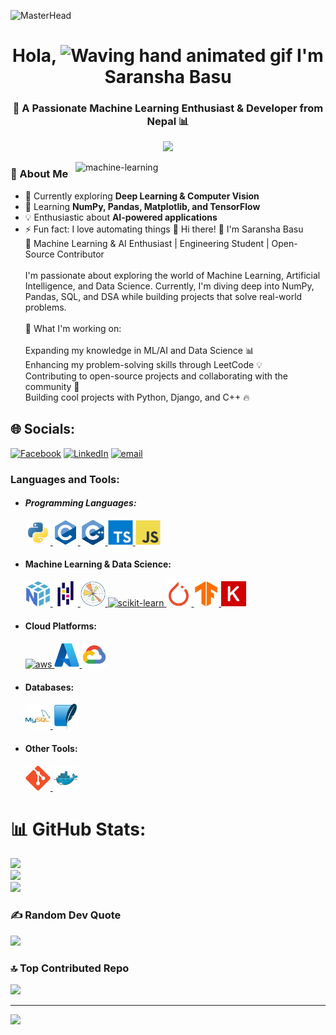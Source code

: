 ![MasterHead](https://miro.medium.com/v2/resize:fit:1400/format:webp/1*vJjJ3Mdok6RvWDqXcbCfkw.gif)

<h1 align="center">Hola, <img src="https://raw.githubusercontent.com/nixin72/nixin72/master/wave.gif" 
         alt="Waving hand animated gif"
         height="45"
         width="45" /> I'm Saransha Basu</h1>
<h3 align="center">🤖 A Passionate Machine Learning Enthusiast & Developer from Nepal 📊</h3>

<p align="center">
  <img src="https://readme-typing-svg.herokuapp.com?font=Fira+Code&weight=600&size=22&pause=1000&color=F76C6C&center=true&vCenter=true&random=false&width=600&lines=Data+Science+%7C+AI+%7C+Deep+Learning;Passionate+about+solving+real-world+problems;Building+intelligent+solutions+with+ML+%26+AI;Always+learning+and+improving+🚀" />
</p>

<img align="right" alt="machine-learning" width="400" src="https://cdn.dribbble.com/users/926537/screenshots/4502924/python-2.gif">

### 🚀 About Me
- 🔭 Currently exploring **Deep Learning & Computer Vision**
- 🌱 Learning **NumPy, Pandas, Matplotlib, and TensorFlow**
- 💡 Enthusiastic about **AI-powered applications**
- ⚡ Fun fact: I love automating things 🤖
Hi there! 👋 I'm Saransha Basu<br>🚀 Machine Learning & AI Enthusiast | Engineering Student | Open-Source Contributor<br><br>I'm passionate about exploring the world of Machine Learning, Artificial Intelligence, and Data Science. Currently, I'm diving deep into NumPy, Pandas, SQL, and DSA while building projects that solve real-world problems.<br><br>🔹 What I'm working on:<br><br>Expanding my knowledge in ML/AI and Data Science 📊<br>Enhancing my problem-solving skills through LeetCode 💡<br>Contributing to open-source projects and collaborating with the community 🤝<br>Building cool projects with Python, Django, and C++ 🔥<br>

## 🌐 Socials:
[![Facebook](https://img.shields.io/badge/Facebook-%231877F2.svg?logo=Facebook&logoColor=white)](https://www.facebook.com/saransh.basu.1) [![LinkedIn](https://img.shields.io/badge/LinkedIn-%230077B5.svg?logo=linkedin&logoColor=white)](https://www.linkedin.com/in/saransh-basu-86a4152b5/) [![email](https://img.shields.io/badge/Email-D14836?logo=gmail&logoColor=white)](mailto:saranshbasu@gmail.com) 


<h3 align="left">Languages and Tools:</h3>

<p align="left">
    <ul>
        <li><h4 align="left" style="font-style:italic;">Programming Languages:</h4> </li>
        <a href="https://www.python.org" target="_blank" rel="noreferrer"> <img src="https://raw.githubusercontent.com/devicons/devicon/master/icons/python/python-original.svg" alt="python" width="40" height="40"/> </a> 
        <a href="https://www.cprogramming.com/" target="_blank" rel="noreferrer"> <img src="https://raw.githubusercontent.com/devicons/devicon/master/icons/c/c-original.svg" alt="c" width="40" height="40"/> </a>
        <a href="https://www.w3schools.com/cpp/" target="_blank" rel="noreferrer"> <img src="https://raw.githubusercontent.com/devicons/devicon/master/icons/cplusplus/cplusplus-original.svg" alt="cplusplus" width="40" height="40"/> </a>
        <a href="https://www.typescriptlang.org/" target="_blank" rel="noreferrer"> <img src="https://raw.githubusercontent.com/devicons/devicon/master/icons/typescript/typescript-original.svg" alt="typescript" width="40" height="40"/> </a>
        <a href="https://developer.mozilla.org/en-US/docs/Web/JavaScript" target="_blank" rel="noreferrer"> <img src="https://raw.githubusercontent.com/devicons/devicon/master/icons/javascript/javascript-original.svg" alt="javascript" width="40" height="40"/> </a>
        <li><h4 align="left">Machine Learning & Data Science:</h4></li>
<a href="https://numpy.org" target="_blank" rel="noreferrer"> <img src="https://raw.githubusercontent.com/devicons/devicon/master/icons/numpy/numpy-original.svg" alt="numpy" width="40" height="40"/> </a> 
<a href="https://pandas.pydata.org/" target="_blank" rel="noreferrer"> <img src="https://raw.githubusercontent.com/devicons/devicon/master/icons/pandas/pandas-original.svg" alt="pandas" width="40" height="40"/> </a>
<a href="https://matplotlib.org/" target="_blank" rel="noreferrer"> <img src="https://raw.githubusercontent.com/devicons/devicon/master/icons/matplotlib/matplotlib-original.svg" alt="matplotlib" width="40" height="40"/> </a> 
<a href="https://scikit-learn.org/" target="_blank" rel="noreferrer"> <img src="https://upload.wikimedia.org/wikipedia/commons/thumb/0/05/Scikit_learn_logo_small.svg/800px-Scikit_learn_logo_small.svg.png" alt="scikit-learn" width="40" height="40"/> </a> 
<a href="https://pytorch.org/" target="_blank" rel="noreferrer"> <img src="https://raw.githubusercontent.com/devicons/devicon/master/icons/pytorch/pytorch-original.svg" alt="pytorch" width="40" height="40"/> </a> 
<a href="https://www.tensorflow.org/" target="_blank" rel="noreferrer"> <img src="https://raw.githubusercontent.com/devicons/devicon/master/icons/tensorflow/tensorflow-original.svg" alt="tensorflow" width="40" height="40"/> </a> 
<a href="https://keras.io/" target="_blank" rel="noreferrer"> <img src="https://raw.githubusercontent.com/devicons/devicon/master/icons/keras/keras-original.svg" alt="keras" width="40" height="40"/> </a>
  <li><h4 align="left">Cloud Platforms:</h4></li>
<a href="https://aws.amazon.com/" target="_blank" rel="noreferrer"> <img src="https://upload.wikimedia.org/wikipedia/commons/a/a9/Amazon_Web_Services_Logo.svg" alt="aws" width="40" height="40"/> </a>
<a href="https://azure.microsoft.com/" target="_blank" rel="noreferrer"> <img src="https://raw.githubusercontent.com/devicons/devicon/master/icons/azure/azure-original.svg" alt="azure" width="40" height="40"/> </a>
<a href="https://cloud.google.com/" target="_blank" rel="noreferrer"> <img src="https://raw.githubusercontent.com/devicons/devicon/master/icons/googlecloud/googlecloud-original.svg" alt="google cloud" width="40" height="40"/> </a>
        <li><h4 align="left">Databases:</h4></li>
        <a href="https://www.mysql.com/" target="_blank" rel="noreferrer"> <img src="https://raw.githubusercontent.com/devicons/devicon/master/icons/mysql/mysql-original-wordmark.svg" alt="mysql" width="40" height="40"/> </a>
        <a href="https://www.sqlite.org/" target="_blank" rel="noreferrer"> <img src="https://raw.githubusercontent.com/devicons/devicon/master/icons/sqlite/sqlite-original.svg" alt="sqlite" width="40" height="40"/> </a>
        <li><h4 align="left">Other Tools:</h4></li>
        <a href="https://github.com/" target="_blank" rel="noreferrer"> <img src="https://raw.githubusercontent.com/devicons/devicon/master/icons/git/git-original.svg" alt="git" width="40" height="40"/> </a>
        <a href="https://www.docker.com/" target="_blank" rel="noreferrer"> <img src="https://raw.githubusercontent.com/devicons/devicon/master/icons/docker/docker-original.svg" alt="docker" width="40" height="40"/> </a>
    </ul>
</p>


# 📊 GitHub Stats:
![](https://github-readme-stats.vercel.app/api?username=Saransh-Basu-01&theme=radical&hide_border=false&include_all_commits=true&count_private=false)<br/>
![](https://github-readme-streak-stats.herokuapp.com/?user=Saransh-Basu-01&theme=radical&hide_border=false)<br/>
![](https://github-readme-stats.vercel.app/api/top-langs/?username=Saransh-Basu-01&theme=radical&hide_border=false&include_all_commits=true&count_private=false&layout=compact)

### ✍️ Random Dev Quote
![](https://quotes-github-readme.vercel.app/api?type=horizontal&theme=radical)

### 🔝 Top Contributed Repo
![](https://github-contributor-stats.vercel.app/api?username=Saransh-Basu-01&limit=5&theme=dark&combine_all_yearly_contributions=true)

---
[![](https://visitcount.itsvg.in/api?id=Saransh-Basu-01&icon=0&color=0)](https://visitcount.itsvg.in)

<!-- Proudly created with GPRM ( https://gprm.itsvg.in ) -->
